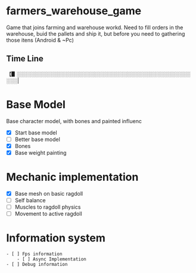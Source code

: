# farmers_warehouse_game
Game that joins farming and warehouse workd. Need to fill orders in the warehouse, buid the pallets and ship it, but before you need to gathering those itens (Android &amp; ~Pc)

## Time Line
【▋░░░░░░░░░░░░░░░░░░░░░░░░░░░░░░░░░░░░░░░░░░░░░░░░░░|
# Base Model
Base character model, with bones and painted influenc
* [x] Start base model
* [ ] Better base model
* [x] Bones
* [x] Base weight painting

# Mechanic implementation
* [x] Base mesh on basic ragdoll
* [ ] Self balance
* [ ] Muscles to ragdoll physics
* [ ] Movement to active ragdoll

# Information system
    - [ ] Fps information
        - [ ] Async Implementation
    - [ ] Debug information